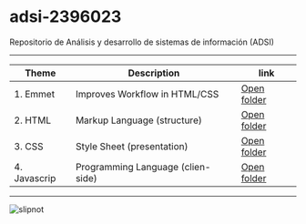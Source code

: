 # adsi-2396023
Repositorio de Análisis y desarrollo de sistemas de información (ADSI)

---

| Theme | Description | link 
| ---- | ---- | ---- |
| 1. Emmet    | Improves Workflow in HTML/CSS     | [Open folder](01-emmet/)     |
| 2. HTML     | Markup Language (structure)       | [Open folder](02-html/)      |
| 3. CSS      | Style Sheet (presentation)        | [Open folder](03-CSS/)       |
| 4. Javascrip | Programming Language (clien-side) | [Open folder](04-javascrip/) | 

---

![slipnot](https://www.todorock.com/wp-content/uploads/2019/01/slipknot.jpg)


